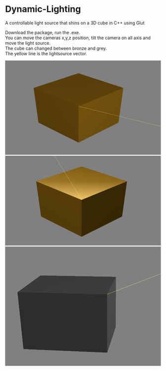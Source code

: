 # Dynamic-Lighting
A controllable light source that shins on a 3D cube in C++ using Glut

Download the package, run the .exe.  
You can move the cameras x,y,z position, tilt the camera on all axis and move the light source.  
The cube can changed between bronze and grey.  
The yellow line is the lightsource vector.  


![](pictures/lightbox1.PNG)
![](pictures/lightbox2.PNG)
![](pictures/lightbox3.PNG)
